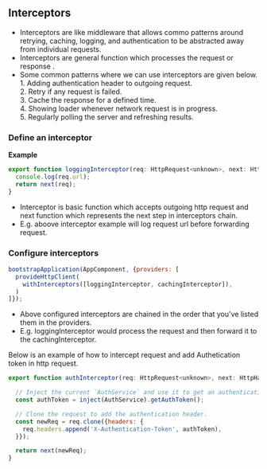 ## Interceptors
* Interceptors are like middleware that allows commo patterns around retrying, caching, logging, and authentication to be abstracted away from individual requests.
* Interceptors are general function which processes the request or response .
* Some common patterns where we can use interceptors are given below.
  <ol></ol>
  1. Adding authentication header to outgoing request. <br/>
  2. Retry if any request is failed. <br/>
  3. Cache the response for a defined time. <br/>
  4. Showing loader whenever network request is in progress. <br/>
  5. Regularly polling the server and refreshing results. <br/>

### Define an interceptor
**Example**

```js
export function loggingInterceptor(req: HttpRequest<unknown>, next: HttpHandlerFn): Observable<HttpEvent<unknown>> {
  console.log(req.url);
  return next(req);
}
```
* Interceptor is basic function which accepts outgoing http request and next function which represents the next step in interceptors chain.
* E.g. aboove interceptor example will log request url before forwarding request.

### Configure interceptors
```js
bootstrapApplication(AppComponent, {providers: [
  provideHttpClient(
    withInterceptors([loggingInterceptor, cachingInterceptor]),
  )
]});
```
* Above configured interceptors are chained in the order that you've listed them in the providers.
* E.g. loggingInterceptor would process the request and then forward it to the cachingInterceptor.

Below is an example of how to intercept request and add Authetication token in http request.
```js
export function authInterceptor(req: HttpRequest<unknown>, next: HttpHandlerFn) {

  // Inject the current `AuthService` and use it to get an authentication token:
  const authToken = inject(AuthService).getAuthToken();

  // Clone the request to add the authentication header.
  const newReq = req.clone({headers: {
    req.headers.append('X-Authentication-Token', authToken),
  }});

  return next(newReq);
}
```
